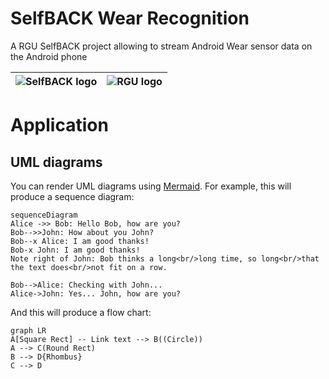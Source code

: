 # SelfBACK Wear Recognition

A RGU SelfBACK project allowing to stream Android Wear sensor data on the Android phone

![SelfBACK logo](https://gaetan.delalande.ovh/selfback-wear-recognition/logo-selfback.png)      	| ![RGU logo](https://gaetan.delalande.ovh/selfback-wear-recognition/rgu-logo.png) 
|-|-|

# Application




## UML diagrams

You can render UML diagrams using [Mermaid](https://mermaidjs.github.io/). For example, this will produce a sequence diagram:

```mermaid
sequenceDiagram
Alice ->> Bob: Hello Bob, how are you?
Bob-->>John: How about you John?
Bob--x Alice: I am good thanks!
Bob-x John: I am good thanks!
Note right of John: Bob thinks a long<br/>long time, so long<br/>that the text does<br/>not fit on a row.

Bob-->Alice: Checking with John...
Alice->John: Yes... John, how are you?
```

And this will produce a flow chart:

```mermaid
graph LR
A[Square Rect] -- Link text --> B((Circle))
A --> C(Round Rect)
B --> D{Rhombus}
C --> D
```
